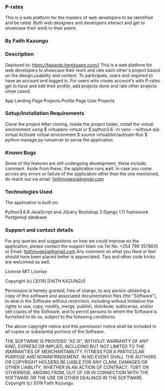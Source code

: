 ### P-rates

This is a web platform for the masters of web developers to be identified and be rated. Both web designers and developers interact and get to showcase their work to their peers.

### By Faith Kazungu

### Description
Deployed to: https://fawards.herokuapp.com// This is a web platform for web developers to showcase their work and rate each other's project based on the design,usability and content. To participate, users and required to have an account and logged in. For users who create account's with P-rates get to have and edit their profile, add projects done and rate other projects show cased.

App
Landing Page Projects Profile Page User Projects

### Setup/Installation Requirements
Clone the project
After cloning, inside the project folder, install the virtual environment using $ virtualenv virtual or $ python3.6 -m venv --without-pip virtual
Activate virtual environment $ source virtual/bin/activate
Run $ python manage.py runserver to serve the application

### Known Bugs
Some of the features are still undergoing development, these include; comment. Aside from these, the application runs well. In case you come across any errors or failure of the application other than the one mentioned, do reach out via email: faithmugesia@gmail.com

### Technologies Used
The application is built on:

Python3.6.8
JavaScript and JQuery
Bootstrap 3
Django 1.11 framework
Postgresql database

### Support and contact details
For any queries and suggestions on how we could improve on the application, please contact the support team via Tel No: +254 798 3578613 or Email: faithmugesia@gmail.com Any comment on what you liked or feel should have been placed better is appreciated. Tips and other code tricks are welcomed as well.

License
MIT License

Copyright (c) [2019] [FAITH KAZUNGU]

Permission is hereby granted, free of charge, to any person obtaining a copy of this software and associated documentation files (the "Software"), to deal in the Software without restriction, including without limitation the rights to use, copy, modify, merge, publish, distribute, sublicense, and/or sell copies of the Software, and to permit persons to whom the Software is furnished to do so, subject to the following conditions:

The above copyright notice and this permission notice shall be included in all copies or substantial portions of the Software.

THE SOFTWARE IS PROVIDED "AS IS", WITHOUT WARRANTY OF ANY KIND, EXPRESS OR IMPLIED, INCLUDING BUT NOT LIMITED TO THE WARRANTIES OF MERCHANTABILITY, FITNESS FOR A PARTICULAR PURPOSE AND NONINFRINGEMENT. IN NO EVENT SHALL THE AUTHORS OR COPYRIGHT HOLDERS BE LIABLE FOR ANY CLAIM, DAMAGES OR OTHER LIABILITY, WHETHER IN AN ACTION OF CONTRACT, TORT OR OTHERWISE, ARISING FROM, OUT OF OR IN CONNECTION WITH THE SOFTWARE OR THE USE OR OTHER DEALINGS IN THE SOFTWARE. Copyright (c) 2019 Faith Kazungu